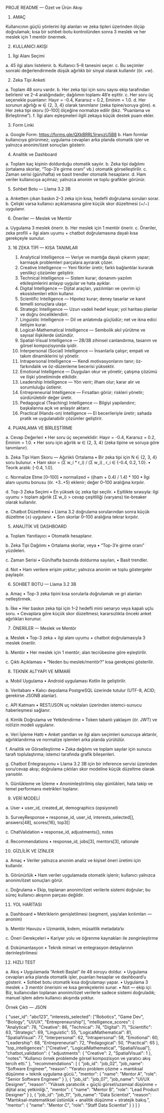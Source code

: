 PROJE README — Özet ve Ürün Akışı

1) AMAÇ

Kullanıcının güçlü yönlerini ilgi alanları ve zeka tipleri üzerinden ölçüp doğrulamak; kısa bir sohbet-botu kontrolünden sonra 3 meslek ve her meslek için 1 mentör önermek.

2) KULLANICI AKIŞI

1. İlgi Alanı Seçimi

a. 45 ilgi alanı listelenir.
b. Kullanıcı 5–8 tanesini seçer.
c. Bu seçimler sonraki değerlendirmede düşük ağırlıklı bir sinyal olarak kullanılır (ör. +w).

2. Zeka Tipi Anketi

a. Toplam 48 soru vardır.
b. Her zeka tipi için soru sayısı ekip tarafından belirlenir ve 2–4 aralığındadır; dağılımın toplamı 48’e eşittir.
c. Her soru üç seçenekle puanlanır: Hayır = -0.4, Kararsız = 0.2, Eminim = 1.0.
d. Her sorunun ağırlığı w ∈ {2, 3, 4} olarak tanımlanır (zeka tipine/soruya göre).
e. Her zeka tipi skoru [0–100] ölçeğine normalize edilir (bkz. “Puanlama ve Birleştirme”).
f. İlgi alanı eşleşmeleri ilgili zekaya küçük destek puanı ekler.

3. Form Linki

a. Google Form: https://forms.gle/QXkBRRL1irwyzU5B8
b. Ham formlar kullanıcıya görünmez; uygulama cevapları arka planda otomatik işler ve yalnızca anonim/özet sonuçları gösterir.

4. Analitik ve Dashboard

a. Toplam kaç kişinin doldurduğu otomatik sayılır.
b. Zeka tipi dağılımı (ortalama skorlar, “Top-3’e girme oranı” vb.) otomatik görselleştirilir.
c. Zaman serisi (gün/hafta) ve basit trendler otomatik hesaplanır.
d. Ham veriler kullanıcıya açılmaz; yalnızca anonim ve toplu grafikler görünür.

5. Sohbet Botu — Llama 3.2 3B

a. Anketten çıkan baskın 2–3 zeka için kısa, hedefli doğrulama soruları sorar.
b. Çelişki varsa kullanıcı açıklamasına göre küçük skor düzeltmesi (+/−) uygulanır.

6. Öneriler — Meslek ve Mentör

a. Uygulama 3 meslek önerir.
b. Her meslek için 1 mentör önerir.
c. Öneriler, zeka profili + ilgi alanı uyumu + chatbot doğrulamasına dayalı kısa gerekçeyle sunulur.

3) 16 ZEKA TİPİ — KISA TANIMLAR
	1.	Analytical Intelligence — Veriye ve mantığa dayalı çıkarım yapar; karmaşık problemleri parçalara ayırarak çözer.
	2.	Creative Intelligence — Yeni fikirler üretir; farklı bağlantılar kurarak yenilikçi çözümler geliştirir.
	3.	Technical Intelligence — Sistem kurar; donanım-yazılım etkileşimlerini anlayıp uygular ve hata ayıklar.
	4.	Digital Intelligence — Dijital araçları, yazılımları ve çevrim içi ekosistemleri etkin kullanır.
	5.	Scientific Intelligence — Hipotez kurar; deney tasarlar ve kanıt temelli sonuçlara ulaşır.
	6.	Strategic Intelligence — Uzun vadeli hedef koyar; yol haritası planlar ve doğru önceliklendirir.
	7.	Linguistic Intelligence — Dil ve anlatımda güçlüdür; net ve ikna edici iletişim kurar.
	8.	Logical-Mathematical Intelligence — Sembolik akıl yürütme ve sayısal ilişkilerde üstündür.
	9.	Spatial-Visual Intelligence — 2B/3B zihinsel canlandırma, tasarım ve görsel kompozisyonda iyidir.
	10.	Interpersonal (Social) Intelligence — İnsanlarla çalışır; empati ve takım dinamiklerini iyi yönetir.
	11.	Intrapersonal Intelligence — Kendi motivasyonlarını tanır; öz-farkındalık ve öz-düzenleme becerisi yüksektir.
	12.	Emotional Intelligence — Duyguları okur ve yönetir; çatışma çözümü ve ilişki yönetiminde etkilidir.
	13.	Leadership Intelligence — Yön verir; ilham olur; karar alır ve sorumluluğu üstlenir.
	14.	Entrepreneurial Intelligence — Fırsatları görür; riskleri yönetir; sürdürülebilir değer üretir.
	15.	Pedagogical (Teaching) Intelligence — Bilgiyi yapılandırır; başkalarına açık ve anlaşılır aktarır.
	16.	Practical (Hands-on) Intelligence — El becerileriyle üretir; sahada pratik ve uygulanabilir çözümler geliştirir.

4) PUANLAMA VE BİRLEŞTİRME

a. Cevap Değerleri
	•	Her soru üç seçeneklidir: Hayır = -0.4, Kararsız = 0.2, Eminim = 1.0.
	•	Her soru için ağırlık w ∈ {2, 3, 4} (zeka tipine ve soruya göre tanımlanır).

b. Zeka Tipi Ham Skoru — Ağırlıklı Ortalama
	•	Bir zeka tipi için N ∈ {2, 3, 4} soru bulunur.
	•	Ham skor = (Σ w_i * r_i) / (Σ w_i) , r_i ∈ {-0.4, 0.2, 1.0}.
	•	Teorik aralık: [-0.4, 1.0].

c. Normalize Etme [0–100]
	•	normalized = ((ham + 0.4) / 1.4) * 100
	•	İlgi alanı uyumu bonusu (ör. +3..+5) eklenir; değer 0–100 aralığına kırpılır.

d. Top-3 Zeka Seçimi
	•	En yüksek üç zeka tipi seçilir.
	•	Eşitlikte sırasıyla: ilgi uyumu > toplam ağırlık (Σ w_i) > cevap çeşitliliği (varyans) tie-breaker olarak kullanılır.

e. Chatbot Düzeltmesi
	•	Llama 3.2 doğrulama sorularından sonra küçük düzeltme (±) uygulanır.
	•	Son skorlar 0–100 aralığına tekrar kırpılır.

5) ANALİTİK VE DASHBOARD

a. Toplam Yanıtlayıcı
	•	Otomatik hesaplanır.

b. Zeka Tipi Dağılımı
	•	Ortalama skorlar, veya
	•	“Top-3’e girme oranı” yüzdeleri.

c. Zaman Serisi
	•	Gün/hafta bazında doldurma sayıları,
	•	Basit trendler.

d. Not
	•	Ham verilere erişim yoktur; yalnızca anonim ve toplu göstergeler paylaşılır.

6) SOHBET BOTU — Llama 3.2 3B

a. Amaç
	•	Top-3 zeka tipini kısa sorularla doğrulamak ve gri alanları netleştirmek.

b. İlke
	•	Her baskın zeka tipi için 1–2 hedefli mini senaryo veya kapalı uçlu soru.
	•	Cevaplara göre küçük skor düzeltmesi; kararsızlıkta önceki anket ağırlıkları korunur.

7) ÖNERİLER — Meslek ve Mentör

a. Meslek
	•	Top-3 zeka + ilgi alanı uyumu + chatbot doğrulamasıyla 3 meslek önerilir.

b. Mentör
	•	Her meslek için 1 mentör; alan tecrübesine göre eşleştirilir.

c. Çıktı Açıklaması
	•	“Neden bu meslek/mentör?” kısa gerekçesi gösterilir.

8) TEKNİK ALTYAPI VE MİMARİ

a. Mobil Uygulama
	•	Android uygulaması Kotlin ile geliştirilir.

b. Veritabanı
	•	Kalıcı depolama PostgreSQL üzerinde tutulur (UTF-8, ACID; gerekirse JSONB alanlar).

c. API Katmanı
	•	REST/JSON uç noktaları üzerinden istemci-sunucu haberleşmesi sağlanır.

d. Kimlik Doğrulama ve Yetkilendirme
	•	Token tabanlı yaklaşım (ör. JWT) ve rol/izin modeli uygulanır.

e. Veri İşleme Hattı
	•	Anket yanıtları ve ilgi alanı seçimleri sunucuya aktarılır, ağırlıklandırma ve normalize işlemleri arka planda yürütülür.

f. Analitik ve Görselleştirme
	•	Zeka dağılımı ve toplam sayılar için sunucu tarafı toplulaştırma; istemci tarafında grafik bileşenleri.

g. Chatbot Entegrasyonu
	•	Llama 3.2 3B için bir inference servisi üzerinden soru/cevap akışı; doğrulama çıktıları skor modeline küçük düzeltme olarak yansıtılır.

h. Günlükleme ve İzleme
	•	Anonimleştirilmiş olay günlükleri, hata takip ve temel performans metrikleri toplanır.

9) VERİ MODELİ

a. User
	•	user_id, created_at, demographics (opsiyonel)

b. SurveyResponse
	•	response_id, user_id, interests_selected[], answers[48], scores{16}, top3[]

c. ChatValidation
	•	response_id, adjustments{}, notes

d. Recommendations
	•	response_id, jobs[3], mentors[3], rationale

10) GİZLİLİK VE İZİNLER

a. Amaç
	•	Veriler yalnızca anonim analiz ve kişisel öneri üretimi için kullanılır.

b. Görünürlük
	•	Ham veriler uygulamada otomatik işlenir; kullanıcı yalnızca anonim/özet sonuçları görür.

c. Doğrulama
	•	Ekip, toplanan anonim/özet verilerle sistemi doğrular; bu süreç kullanıcı akışının parçası değildir.

11) YOL HARİTASI

a. Dashboard
	•	Metriklerin genişletilmesi (segment, yaş/alan kırılımları — anonim)

b. Mentör Havuzu
	•	Uzmanlık, kıdem, müsaitlik metadata’sı

c. Öneri Gerekçeleri
	•	Kariyer yolu ve öğrenme kaynakları ile zenginleştirme

d. Dokümantasyon
	•	Teknik mimari ve entegrasyon detaylarının derinleştirilmesi

12) HIZLI TEST

a. Akış
	•	Uygulamada “Anketi Başlat” ile 48 soruyu doldur.
	•	Uygulama cevapları arka planda otomatik işler, puanları hesaplar ve dashboard’u gösterir.
	•	Sohbet botu otomatik kısa doğrulamayı yapar.
	•	Uygulama 3 meslek + 3 mentör önerisini ve kısa gerekçelerini sunar.
	•	Not — ekip içi: Biz, kullanıcıdan toplanan anonim/özet verilerle sadece sistemi doğruladık; manuel işlem adımı kullanıcı akışında yoktur.

Örnek Çıktı — JSON

{
  "user_id": "abc123",
  "interests_selected": ["Robotics", "Game Dev", "Biology", "UI/UX", "Entrepreneurship"],
  "intelligence_scores": {
    "Analytical": 78,
    "Creative": 86,
    "Technical": 74,
    "Digital": 71,
    "Scientific": 63,
    "Strategic": 69,
    "Linguistic": 55,
    "LogicalMathematical": 81,
    "SpatialVisual": 77,
    "Interpersonal": 62,
    "Intrapersonal": 58,
    "Emotional": 60,
    "Leadership": 68,
    "Entrepreneurial": 72,
    "Pedagogical": 50,
    "Practical": 65
  },
  "top_intelligences": ["Creative", "LogicalMathematical", "SpatialVisual"],
  "chatbot_validation": {
    "adjustments": { "Creative": 2, "SpatialVisual": 1 },
    "notes": "Kullanıcı örnek problemde görsel kompozisyon ve yaratıcı akış tercih etti."
  },
  "recommendations": [
    {
      "job_id": "job_02",
      "job_name": "Software Engineer",
      "reason": "Yaratıcı problem çözme + mantıksal düşünme + teknik uygulama gücü.",
      "mentor": { "name": "Mentor A", "role": "Senior Software Engineer" }
    },
    {
      "job_id": "job_07",
      "job_name": "UI/UX Designer",
      "reason": "Yüksek yaratıcılık + güçlü görsel/uzamsal düşünme + dijital araç yetkinliği.",
      "mentor": { "name": "Mentor B", "role": "Lead Product Designer" }
    },
    {
      "job_id": "job_11",
      "job_name": "Data Scientist",
      "reason": "Mantıksal-matematiksel üstünlük + analitik düşünme + stratejik bakış.",
      "mentor": { "name": "Mentor C", "role": "Staff Data Scientist" }
    }
  ]
}
